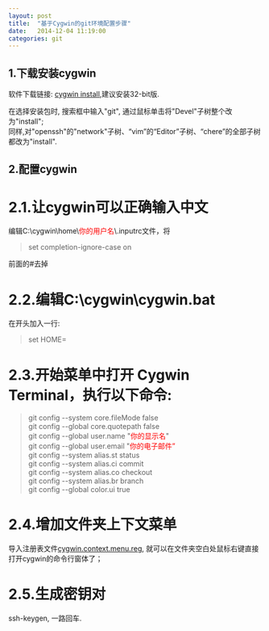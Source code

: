 ```yaml
---
layout: post
title:  "基于Cygwin的git环境配置步骤"
date:   2014-12-04 11:19:00
categories: git
---
```

## 1.下载安装cygwin

软件下载链接: [cygwin install][cygwin-install],建议安装32-bit版.

在选择安装包时, 搜索框中输入"git", 通过鼠标单击将"Devel"子树整个改为"install";   
同样,对"openssh"的"network"子树、“vim”的“Editor”子树、“chere”的全部子树都改为"install".

## 2.配置cygwin

# 2.1.让cygwin可以正确输入中文

编辑C:\cygwin\home\\<font color="red">你的用户名</font>\\.inputrc文件，将

>set completion-ignore-case on

前面的#去掉

# 2.2.编辑C:\cygwin\cygwin.bat

在开头加入一行:

>set HOME=

# 2.3.开始菜单中打开 Cygwin Terminal，执行以下命令:

>git config --system core.fileMode false  
>git config --global core.quotepath false  
>git config --global user.name "<font color="red">你的显示名</font>"   
>git config --global user.email "<font color="red">你的电子邮件”</font>  
>git config --system alias.st status  
>git config --system alias.ci commit  
>git config --system alias.co checkout  
>git config --system alias.br branch  
>git config --global color.ui true  

# 2.4.增加文件夹上下文菜单

导入注册表文件[cygwin.context.menu.reg][context-menu-reg], 就可以在文件夹空白处鼠标右键直接打开cygwin的命令行窗体了；

# 2.5.生成密钥对

ssh-keygen, 一路回车. 

[cygwin-install]: http://cygwin.com/install.html
[context-menu-reg]: /files/cygwin.context.menu.reg.zip